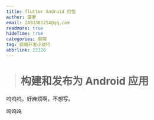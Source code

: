 ```yaml
---
title: flutter Android 打包
author: 菠萝
email: 2493381254@qq.com
readmore: true
hideTime: true
categories: 前端
tag: 前端开发小技巧
abbrlink: 22126
---
```




> # 构建和发布为 Android 应用

呜呜呜，好麻烦啊，不想写。

<!-- more -->

呜呜呜